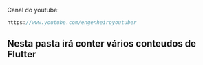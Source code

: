 Canal do youtube:

```js
https://www.youtube.com/engenheiroyoutuber
```

## Nesta pasta irá conter vários conteudos de Flutter
